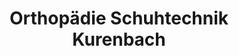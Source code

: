 ---
title: "Orthopädie Schuhtechnik Kurenbach"
url: /siegburg/orthopaedie-schuhtechnik-kurenbach/
shop: Schuhe
---